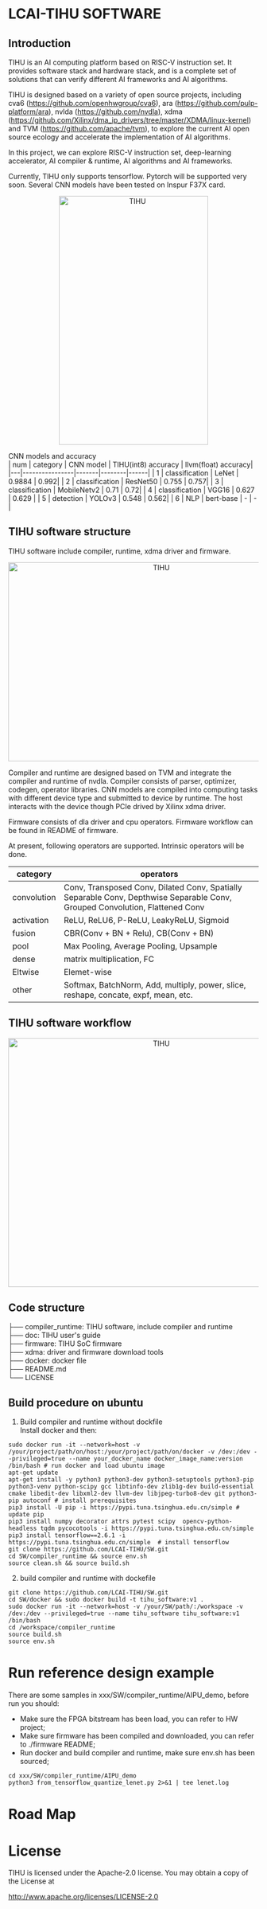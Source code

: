 # LCAI-TIHU SOFTWARE

## Introduction

TIHU is an AI computing platform based on RISC-V instruction set. It provides software stack and hardware stack, and is a complete set of solutions that can verify different AI frameworks and AI algorithms.   

TIHU is designed based on a variety of open source projects, including cva6 (https://github.com/openhwgroup/cva6), ara (https://github.com/pulp-platform/ara), nvlda (https://github.com/nvdla),
xdma (https://github.com/Xilinx/dma_ip_drivers/tree/master/XDMA/linux-kernel) and TVM (https://github.com/apache/tvm), to explore the current AI open source ecology and accelerate the implementation of AI algorithms. 

In this project, we can explore RISC-V instruction set, deep-learning accelerator, AI compiler &  runtime, AI algorithms and AI frameworks.

Currently, TIHU only supports tensorflow. Pytorch will be supported very soon. Several CNN models have been tested on Inspur F37X card.

<div align=center>
<img src="./doc/F37X.png" width="300" height="500" alt="TIHU"/><br/>
</div>

    
CNN models and accuracy  
| num | category | CNN model | TIHU(int8) accuracy | llvm(float) accuracy|
|---|----------------|-------|--------|------|
| 1 | classification | LeNet | 0.9884 | 0.992|
| 2 | classification | ResNet50 | 0.755 | 0.757|
| 3 | classification | MobileNetv2 | 0.71 | 0.72|
| 4 | classification | VGG16 | 0.627 | 0.629 |
| 5 | detection | YOLOv3 | 0.548 | 0.562|
| 6 | NLP | bert-base | - | - |

## TIHU software structure 
TIHU software include compiler, runtime, xdma driver and firmware.

<div align=center>
<img src="./doc/compiler_structure.png" width="600" height="400" alt="TIHU"/><br/>
</div>

Compiler and runtime are designed based on TVM and integrate the compiler and runtime of nvdla. Compiler consists of parser, optimizer, codegen, operator libraries.
CNN models are compiled into computing tasks with different device type and submitted to device by runtime. The host interacts with the device though PCIe drived by Xilinx xdma driver.

Firmware consists of dla driver and cpu operators. Firmware workflow can be found in README of firmware. 

At present, following operators are supported. Intrinsic operators will be done.

| category | operators |
|----------|-----------|
| convolution | Conv, Transposed Conv, Dilated Conv, Spatially Separable Conv, Depthwise Separable Conv, Grouped Convolution, Flattened Conv |
| activation | ReLU, ReLU6, P-ReLU, LeakyReLU, Sigmoid |
| fusion | CBR(Conv + BN + Relu), CB(Conv + BN) |
| pool | Max Pooling, Average Pooling, Upsample |
| dense | matrix multiplication, FC |
| Eltwise | Elemet-wise |
| other | Softmax, BatchNorm, Add, multiply, power, slice, reshape, concate, expf, mean, etc. |

## TIHU software workflow

<div align=center>
<img src="./doc/TIHU_workflow.png" width="600" height="500" alt="TIHU"/><br/>
</div>

## Code structure

├── compiler_runtime: TIHU software, include compiler and runtime  
├── doc: TIHU user's guide  
├── firmware: TIHU SoC firmware  
├── xdma: driver and firmware download tools  
├── docker: docker file  
├── README.md  
└── LICENSE  

## Build procedure on ubuntu  

1. Build compiler and runtime without dockfile   
Install docker and then:  
```
sudo docker run -it --network=host -v /your/project/path/on/host:/your/project/path/on/docker -v /dev:/dev --privileged=true --name your_docker_name docker_image_name:version /bin/bash # run docker and load ubuntu image
apt-get update
apt-get install -y python3 python3-dev python3-setuptools python3-pip python3-venv python-scipy gcc libtinfo-dev zlib1g-dev build-essential cmake libedit-dev libxml2-dev llvm-dev libjpeg-turbo8-dev git python3-pip autoconf # install prerequisites
pip3 install -U pip -i https://pypi.tuna.tsinghua.edu.cn/simple # update pip
pip3 install numpy decorator attrs pytest scipy  opencv-python-headless tqdm pycocotools -i https://pypi.tuna.tsinghua.edu.cn/simple
pip3 install tensorflow==2.6.1 -i https://pypi.tuna.tsinghua.edu.cn/simple  # install tensorflow
git clone https://github.com/LCAI-TIHU/SW.git
cd SW/compiler_runtime && source env.sh
source clean.sh && source build.sh

```

2. build compiler and runtime with dockefile   
```
git clone https://github.com/LCAI-TIHU/SW.git
cd SW/docker && sudo docker build -t tihu_software:v1 .
sudo docker run -it --network=host -v /your/SW/path/:/workspace -v /dev:/dev --privileged=true --name tihu_software tihu_software:v1 /bin/bash
cd /workspace/compiler_runtime
source build.sh 
source env.sh

```


# Run reference design example

There are some samples in xxx/SW/compiler_runtime/AIPU_demo, before run you should:   
* Make sure the FPGA bitstream has been load, you can refer to HW project;  
* Make sure firmware has been compiled and downloaded, you can refer to ./firmware README;  
* Run docker and build compiler and runtime, make sure env.sh has been sourced;  
```
cd xxx/SW/compiler_runtime/AIPU_demo
python3 from_tensorflow_quantize_lenet.py 2>&1 | tee lenet.log

```   

# Road Map   

# License

TIHU is licensed under the Apache-2.0 license. You may obtain a copy of the License at

 http://www.apache.org/licenses/LICENSE-2.0

